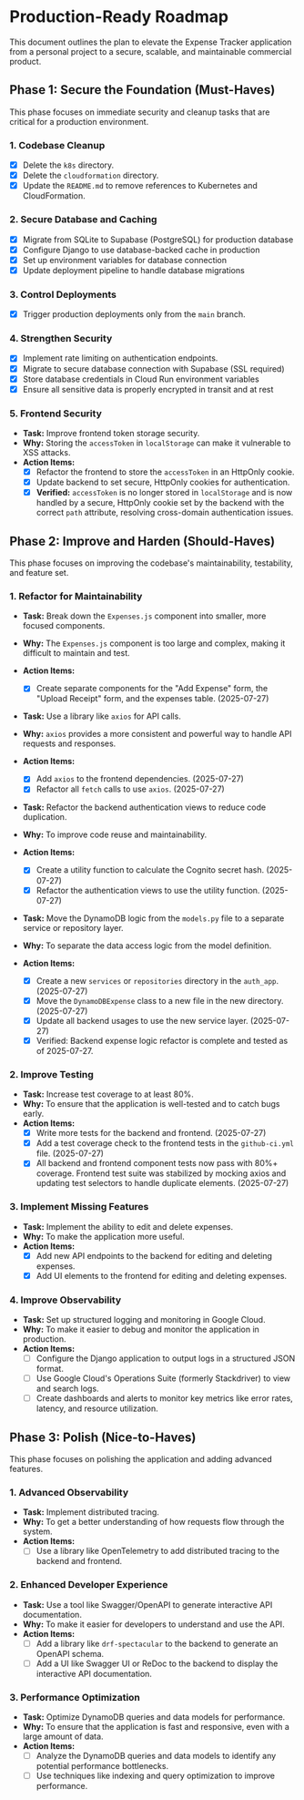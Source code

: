 # Production-Ready Roadmap

This document outlines the plan to elevate the Expense Tracker application from a personal project to a secure, scalable, and maintainable commercial product.

## Phase 1: Secure the Foundation (Must-Haves)

This phase focuses on immediate security and cleanup tasks that are critical for a production environment.

### 1. Codebase Cleanup

- [x] Delete the `k8s` directory.
- [x] Delete the `cloudformation` directory.
- [x] Update the `README.md` to remove references to Kubernetes and CloudFormation.

### 2. Secure Database and Caching

- [x] Migrate from SQLite to Supabase (PostgreSQL) for production database
- [x] Configure Django to use database-backed cache in production
- [x] Set up environment variables for database connection
- [x] Update deployment pipeline to handle database migrations

### 3. Control Deployments

- [x] Trigger production deployments only from the `main` branch.

### 4. Strengthen Security

- [x] Implement rate limiting on authentication endpoints.
- [x] Migrate to secure database connection with Supabase (SSL required)
- [x] Store database credentials in Cloud Run environment variables
- [x] Ensure all sensitive data is properly encrypted in transit and at rest

### 5. Frontend Security

- **Task:** Improve frontend token storage security.
- **Why:** Storing the `accessToken` in `localStorage` can make it vulnerable to XSS attacks.
- **Action Items:**
  - [x] Refactor the frontend to store the `accessToken` in an HttpOnly cookie.
  - [x] Update backend to set secure, HttpOnly cookies for authentication.
  - [x] **Verified:** `accessToken` is no longer stored in `localStorage` and is now handled by a secure, HttpOnly cookie set by the backend with the correct `path` attribute, resolving cross-domain authentication issues.

## Phase 2: Improve and Harden (Should-Haves)

This phase focuses on improving the codebase's maintainability, testability, and feature set.

### 1. Refactor for Maintainability

- **Task:** Break down the `Expenses.js` component into smaller, more focused components.
- **Why:** The `Expenses.js` component is too large and complex, making it difficult to maintain and test.
- **Action Items:**

  - [x] Create separate components for the "Add Expense" form, the "Upload Receipt" form, and the expenses table. (2025-07-27)

- **Task:** Use a library like `axios` for API calls.
- **Why:** `axios` provides a more consistent and powerful way to handle API requests and responses.
- **Action Items:**

  - [x] Add `axios` to the frontend dependencies. (2025-07-27)
  - [x] Refactor all `fetch` calls to use `axios`. (2025-07-27)

- **Task:** Refactor the backend authentication views to reduce code duplication.
- **Why:** To improve code reuse and maintainability.
- **Action Items:**

  - [x] Create a utility function to calculate the Cognito secret hash. (2025-07-27)
  - [x] Refactor the authentication views to use the utility function. (2025-07-27)

- **Task:** Move the DynamoDB logic from the `models.py` file to a separate service or repository layer.
- **Why:** To separate the data access logic from the model definition.
- **Action Items:**
  - [x] Create a new `services` or `repositories` directory in the `auth_app`. (2025-07-27)
  - [x] Move the `DynamoDBExpense` class to a new file in the new directory. (2025-07-27)
  - [x] Update all backend usages to use the new service layer. (2025-07-27)
  - [x] Verified: Backend expense logic refactor is complete and tested as of 2025-07-27.

### 2. Improve Testing

- **Task:** Increase test coverage to at least 80%.
- **Why:** To ensure that the application is well-tested and to catch bugs early.
- **Action Items:**
  - [x] Write more tests for the backend and frontend. (2025-07-27)
  - [x] Add a test coverage check to the frontend tests in the `github-ci.yml` file. (2025-07-27)
  - [x] All backend and frontend component tests now pass with 80%+ coverage. Frontend test suite was stabilized by mocking axios and updating test selectors to handle duplicate elements. (2025-07-27)

### 3. Implement Missing Features

- **Task:** Implement the ability to edit and delete expenses.
- **Why:** To make the application more useful.
- **Action Items:**
  - [x] Add new API endpoints to the backend for editing and deleting expenses.
  - [x] Add UI elements to the frontend for editing and deleting expenses.

### 4. Improve Observability

- **Task:** Set up structured logging and monitoring in Google Cloud.
- **Why:** To make it easier to debug and monitor the application in production.
- **Action Items:**
  - [ ] Configure the Django application to output logs in a structured JSON format.
  - [ ] Use Google Cloud's Operations Suite (formerly Stackdriver) to view and search logs.
  - [ ] Create dashboards and alerts to monitor key metrics like error rates, latency, and resource utilization.

## Phase 3: Polish (Nice-to-Haves)

This phase focuses on polishing the application and adding advanced features.

### 1. Advanced Observability

- **Task:** Implement distributed tracing.
- **Why:** To get a better understanding of how requests flow through the system.
- **Action Items:**
  - [ ] Use a library like OpenTelemetry to add distributed tracing to the backend and frontend.

### 2. Enhanced Developer Experience

- **Task:** Use a tool like Swagger/OpenAPI to generate interactive API documentation.
- **Why:** To make it easier for developers to understand and use the API.
- **Action Items:**
  - [ ] Add a library like `drf-spectacular` to the backend to generate an OpenAPI schema.
  - [ ] Add a UI like Swagger UI or ReDoc to the backend to display the interactive API documentation.

### 3. Performance Optimization

- **Task:** Optimize DynamoDB queries and data models for performance.
- **Why:** To ensure that the application is fast and responsive, even with a large amount of data.
- **Action Items:**
  - [ ] Analyze the DynamoDB queries and data models to identify any potential performance bottlenecks.
  - [ ] Use techniques like indexing and query optimization to improve performance.
